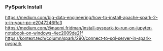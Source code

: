 ### PySpark Install  
https://medium.com/big-data-engineering/how-to-install-apache-spark-2-x-in-your-pc-e2047246ffc3  
https://medium.com/@naomi.fridman/install-pyspark-to-run-on-jupyter-notebook-on-windows-4ec2009de21f  
https://kontext.tech/column/spark/290/connect-to-sql-server-in-spark-pyspark  